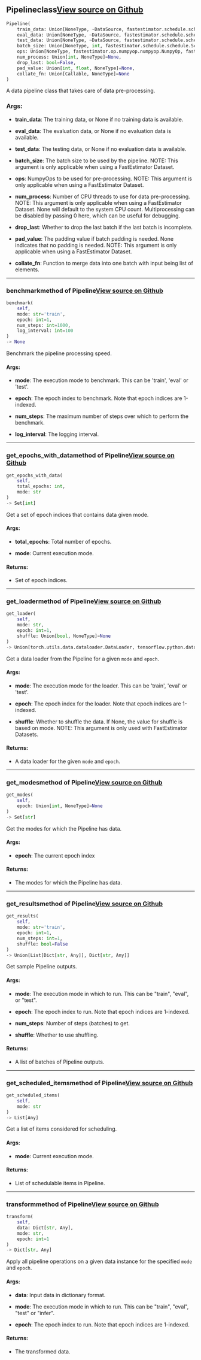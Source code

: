 ## Pipeline<span class="tag">class</span><a class="sourcelink" href=https://github.com/fastestimator/fastestimator/blob/r1.1/fastestimator/pipeline.py/#L40-L355>View source on Github</a>
```python
Pipeline(
	train_data: Union[NoneType, ~DataSource, fastestimator.schedule.schedule.Scheduler[~DataSource]]=None,
	eval_data: Union[NoneType, ~DataSource, fastestimator.schedule.schedule.Scheduler[~DataSource]]=None,
	test_data: Union[NoneType, ~DataSource, fastestimator.schedule.schedule.Scheduler[~DataSource]]=None,
	batch_size: Union[NoneType, int, fastestimator.schedule.schedule.Scheduler[int]]=None,
	ops: Union[NoneType, fastestimator.op.numpyop.numpyop.NumpyOp, fastestimator.schedule.schedule.Scheduler[fastestimator.op.numpyop.numpyop.NumpyOp], List[Union[fastestimator.op.numpyop.numpyop.NumpyOp, fastestimator.schedule.schedule.Scheduler[fastestimator.op.numpyop.numpyop.NumpyOp]]]]=None,
	num_process: Union[int, NoneType]=None,
	drop_last: bool=False,
	pad_value: Union[int, float, NoneType]=None,
	collate_fn: Union[Callable, NoneType]=None
)
```
A data pipeline class that takes care of data pre-processing.


<h3>Args:</h3>


* **train_data**: The training data, or None if no training data is available.

* **eval_data**: The evaluation data, or None if no evaluation data is available.

* **test_data**: The testing data, or None if no evaluation data is available.

* **batch_size**: The batch size to be used by the pipeline. NOTE: This argument is only applicable when using a FastEstimator Dataset.

* **ops**: NumpyOps to be used for pre-processing. NOTE: This argument is only applicable when using a FastEstimator Dataset.

* **num_process**: Number of CPU threads to use for data pre-processing. NOTE: This argument is only applicable when using a FastEstimator Dataset. None will default to the system CPU count. Multiprocessing can be disabled by passing 0 here, which can be useful for debugging.

* **drop_last**: Whether to drop the last batch if the last batch is incomplete.

* **pad_value**: The padding value if batch padding is needed. None indicates that no padding is needed. NOTE: This argument is only applicable when using a FastEstimator Dataset.

* **collate_fn**: Function to merge data into one batch with input being list of elements.

---

### benchmark<span class="tag">method of Pipeline</span><a class="sourcelink" href=https://github.com/fastestimator/fastestimator/blob/r1.1/fastestimator/pipeline.py/#L153-L228>View source on Github</a>
```python
benchmark(
	self,
	mode: str='train',
	epoch: int=1,
	num_steps: int=1000,
	log_interval: int=100
)
-> None
```
Benchmark the pipeline processing speed.


<h4>Args:</h4>


* **mode**: The execution mode to benchmark. This can be 'train', 'eval' or 'test'.

* **epoch**: The epoch index to benchmark. Note that epoch indices are 1-indexed.

* **num_steps**: The maximum number of steps over which to perform the benchmark.

* **log_interval**: The logging interval.

---

### get_epochs_with_data<span class="tag">method of Pipeline</span><a class="sourcelink" href=https://github.com/fastestimator/fastestimator/blob/r1.1/fastestimator/pipeline.py/#L242-L258>View source on Github</a>
```python
get_epochs_with_data(
	self,
	total_epochs: int,
	mode: str
)
-> Set[int]
```
Get a set of epoch indices that contains data given mode.


<h4>Args:</h4>


* **total_epochs**: Total number of epochs.

* **mode**: Current execution mode. 

<h4>Returns:</h4>

<ul class="return-block"><li>    Set of epoch indices.</li></ul>

---

### get_loader<span class="tag">method of Pipeline</span><a class="sourcelink" href=https://github.com/fastestimator/fastestimator/blob/r1.1/fastestimator/pipeline.py/#L303-L343>View source on Github</a>
```python
get_loader(
	self,
	mode: str,
	epoch: int=1,
	shuffle: Union[bool, NoneType]=None
)
-> Union[torch.utils.data.dataloader.DataLoader, tensorflow.python.data.ops.dataset_ops.DatasetV2]
```
Get a data loader from the Pipeline for a given `mode` and `epoch`.


<h4>Args:</h4>


* **mode**: The execution mode for the loader. This can be 'train', 'eval' or 'test'.

* **epoch**: The epoch index for the loader. Note that epoch indices are 1-indexed.

* **shuffle**: Whether to shuffle the data. If None, the value for shuffle is based on mode. NOTE: This argument is only used with FastEstimator Datasets. 

<h4>Returns:</h4>

<ul class="return-block"><li>    A data loader for the given <code>mode</code> and <code>epoch</code>.</li></ul>

---

### get_modes<span class="tag">method of Pipeline</span><a class="sourcelink" href=https://github.com/fastestimator/fastestimator/blob/r1.1/fastestimator/pipeline.py/#L133-L151>View source on Github</a>
```python
get_modes(
	self,
	epoch: Union[int, NoneType]=None
)
-> Set[str]
```
Get the modes for which the Pipeline has data.


<h4>Args:</h4>


* **epoch**: The current epoch index 

<h4>Returns:</h4>

<ul class="return-block"><li>    The modes for which the Pipeline has data.</li></ul>

---

### get_results<span class="tag">method of Pipeline</span><a class="sourcelink" href=https://github.com/fastestimator/fastestimator/blob/r1.1/fastestimator/pipeline.py/#L278-L301>View source on Github</a>
```python
get_results(
	self,
	mode: str='train',
	epoch: int=1,
	num_steps: int=1,
	shuffle: bool=False
)
-> Union[List[Dict[str, Any]], Dict[str, Any]]
```
Get sample Pipeline outputs.


<h4>Args:</h4>


* **mode**: The execution mode in which to run. This can be "train", "eval", or "test".

* **epoch**: The epoch index to run. Note that epoch indices are 1-indexed.

* **num_steps**: Number of steps (batches) to get.

* **shuffle**: Whether to use shuffling. 

<h4>Returns:</h4>

<ul class="return-block"><li>    A list of batches of Pipeline outputs.</li></ul>

---

### get_scheduled_items<span class="tag">method of Pipeline</span><a class="sourcelink" href=https://github.com/fastestimator/fastestimator/blob/r1.1/fastestimator/pipeline.py/#L230-L240>View source on Github</a>
```python
get_scheduled_items(
	self,
	mode: str
)
-> List[Any]
```
Get a list of items considered for scheduling.


<h4>Args:</h4>


* **mode**: Current execution mode. 

<h4>Returns:</h4>

<ul class="return-block"><li>    List of schedulable items in Pipeline.</li></ul>

---

### transform<span class="tag">method of Pipeline</span><a class="sourcelink" href=https://github.com/fastestimator/fastestimator/blob/r1.1/fastestimator/pipeline.py/#L260-L276>View source on Github</a>
```python
transform(
	self,
	data: Dict[str, Any],
	mode: str,
	epoch: int=1
)
-> Dict[str, Any]
```
Apply all pipeline operations on a given data instance for the specified `mode` and `epoch`.


<h4>Args:</h4>


* **data**: Input data in dictionary format.

* **mode**: The execution mode in which to run. This can be "train", "eval", "test" or "infer".

* **epoch**: The epoch index to run. Note that epoch indices are 1-indexed. 

<h4>Returns:</h4>

<ul class="return-block"><li>    The transformed data.</li></ul>


